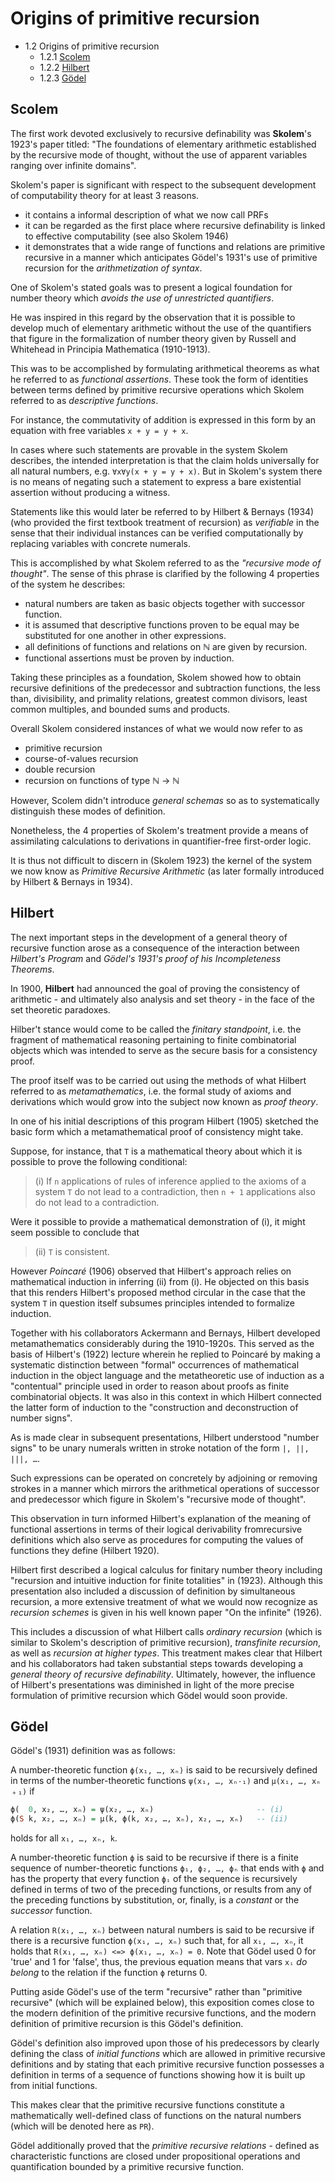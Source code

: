 # Origins of primitive recursion

- 1.2 Origins of primitive recursion
  - 1.2.1 [Scolem](#scolem)
  - 1.2.2 [Hilbert](#hilbert)
  - 1.2.3 [Gödel](#gödel)


## Scolem

The first work devoted exclusively to recursive definability was **Skolem**'s 1923's paper titled: "The foundations of elementary arithmetic established by the recursive mode of thought, without the use of apparent variables ranging over infinite domains".

Skolem's paper is significant with respect to the subsequent development of computability theory for at least 3 reasons.
- it contains a informal description of what we now call PRFs
- it can be regarded as the first place where recursive definability is linked to effective computability (see also Skolem 1946)
- it demonstrates that a wide range of functions and relations are primitive recursive in a manner which anticipates Gödel's 1931's use of primitive recursion for the *arithmetization of syntax*.

One of Skolem's stated goals was to present a logical foundation for number theory which *avoids the use of unrestricted quantifiers*.

He was inspired in this regard by the observation that it is possible to develop much of elementary arithmetic without the use of the quantifiers that figure in the formalization of number theory given by Russell and Whitehead in Principia Mathematica (1910-1913).

This was to be accomplished by formulating arithmetical theorems as what he referred to as *functional assertions*. These took the form of identities between terms defined by primitive recursive operations which Skolem referred to as *descriptive functions*.

For instance, the commutativity of addition is expressed in this form by an equation with free variables `x + y = y + x`.

In cases where such statements are provable in the system Skolem describes, the intended interpretation is that the claim holds universally for all natural numbers, e.g. `∀x∀y(x + y = y + x)`. But in Skolem's system there is no means of negating such a statement to express a bare existential assertion without producing a witness.

Statements like this would later be referred to by Hilbert & Bernays (1934) (who provided the first textbook treatment of recursion) as *verifiable* in the sense that their individual instances can be verified computationally by replacing variables with concrete numerals.

This is accomplished by what Skolem referred to as the *"recursive mode of thought"*. The sense of this phrase is clarified by the following 4 properties of the system he describes:
- natural numbers are taken as basic objects together with successor function.
- it is assumed that descriptive functions proven to be equal 
  may be substituted for one another in other expressions.
- all definitions of functions and relations on ℕ are given by recursion.
- functional assertions must be proven by induction.

Taking these principles as a foundation, Skolem showed how to obtain recursive definitions of the predecessor and subtraction functions, the less than, divisibility, and primality relations, greatest common divisors, least common multiples, and bounded sums and products.

Overall Skolem considered instances of what we would now refer to as
- primitive recursion
- course-of-values recursion
- double recursion
- recursion on functions of type ℕ → ℕ

However, Scolem didn't introduce *general schemas* so as to systematically distinguish these modes of definition.

Nonetheless, the 4 properties of Skolem's treatment provide a means of assimilating calculations to derivations in quantifier-free first-order logic.

It is thus not difficult to discern in (Skolem 1923) the kernel of the system we now know as *Primitive Recursive Arithmetic* (as later formally introduced by Hilbert & Bernays in 1934).

## Hilbert

The next important steps in the development of a general theory of recursive function arose as a consequence of the interaction between *Hilbert's Program* and *Gödel's 1931's proof of his Incompleteness Theorems*.

In 1900, **Hilbert** had announced the goal of proving the consistency of arithmetic - and ultimately also analysis and set theory - in the face of the set theoretic paradoxes.

Hilber't stance would come to be called the *finitary standpoint*, i.e. the fragment of mathematical reasoning pertaining to finite combinatorial objects which was intended to serve as the secure basis for a consistency proof.

The proof itself was to be carried out using the methods of what Hilbert referred to as *metamathematics*, i.e. the formal study of axioms and derivations which would grow into the subject now known as *proof theory*.

In one of his initial descriptions of this program Hilbert (1905) sketched the basic form which a metamathematical proof of consistency might take.

Suppose, for instance, that `T` is a mathematical theory about which it is possible to prove the following conditional:

>(i) If `n` applications of rules of inference applied to the axioms of a system `T` do not lead to a contradiction, then `n + 1` applications also do not lead to a contradiction.

Were it possible to provide a mathematical demonstration of (i), it might seem possible to conclude that

>(ii) `T` is consistent.


However *Poincaré* (1906) observed that Hilbert's approach relies on mathematical induction in inferring (ii) from (i). He objected on this basis that this renders Hilbert's proposed method circular in the case that the system `T` in question itself subsumes principles intended to formalize induction.

Together with his collaborators Ackermann and Bernays, Hilbert developed metamathematics considerably during the 1910-1920s. This served as the basis of Hilbert's (1922) lecture wherein he replied to Poincaré by making a systematic distinction between "formal" occurrences of mathematical induction in the object language and the metatheoretic use of induction as a "contentual" principle used in order to reason about proofs as finite combinatorial objects. It was also in this context in which Hilbert connected the latter form of induction to the "construction and deconstruction of number signs".

As is made clear in subsequent presentations, Hilbert understood "number signs" to be unary numerals written in stroke notation of the form `|, ||, |||, …`.

Such expressions can be operated on concretely by adjoining or removing strokes in a manner which mirrors the arithmetical operations of successor and predecessor which figure in Skolem's "recursive mode of thought".

This observation in turn informed Hilbert's explanation of the meaning of functional assertions in terms of their logical derivability fromrecursive definitions which also serve as procedures for computing the values of functions they define (Hilbert 1920).

Hilbert first described a logical calculus for finitary number theory including "recursion and intuitive induction for finite totalities" in (1923). Although this presentation also included a discussion of definition by simultaneous recursion, a more extensive treatment of what we would now recognize as *recursion schemes* is given in his well known paper "On the infinite" (1926).

This includes a discussion of what Hilbert calls *ordinary recursion* (which is similar to Skolem's description of primitive recursion), *transfinite recursion*, as well as *recursion at higher types*. This treatment makes clear that Hilbert and his collaborators had taken substantial steps towards developing a *general theory of recursive definability*. Ultimately, however, the influence of Hilbert's presentations was diminished in light of the more precise formulation of primitive recursion which Gödel would soon provide.

## Gödel

Gödel's (1931) definition was as follows:

A number-theoretic function `ϕ(x₁, …, xₙ)` is said to be recursively defined in terms of the number-theoretic functions `ψ(x₁, …, xₙ˗₁)` and `μ(x₁, …, xₙ﹢₁)` if

```hs
ϕ(  0, x₂, …, xₙ) = ψ(x₂, …, xₙ)                       -- (i)
ϕ(S k, x₂, …, xₙ) = μ(k, ϕ(k, x₂, …, xₙ), x₂, …, xₙ)   -- (ii)
```
holds for all `x₁, …, xₙ, k`.

A number-theoretic function `ϕ` is said to be recursive if there is a finite sequence of number-theoretic functions `ϕ₁, ϕ₂, …, ϕₙ` that ends with `ϕ` and has the property that every function `ϕᵢ` of the sequence is recursively defined in terms of two of the preceding functions, or results from any of the preceding functions by substitution, or, finally, is a *constant* or the *successor* function.

A relation `R(x₁, …, xₙ)` between natural numbers is said to be recursive if there is a recursive function `ϕ(x₁, …, xₙ)` such that, for all `x₁, …, xₙ`, it holds that `R(x₁, …, xₙ) <=> ϕ(x₁, …, xₙ) = 0`. Note that Gödel used 0 for 'true' and 1 for 'false', thus, the previous equation means that vars `xᵢ` *do belong* to the relation if the function `ϕ` returns 0.

Putting aside Gödel's use of the term "recursive" rather than "primitive recursive" (which will be explained below), this exposition comes close to the modern definition of the primitive recursive functions, and the modern definition of primitive recursion is this Gödel's definition.

Gödel's definition also improved upon those of his predecessors by clearly defining the class of *initial functions* which are allowed in primitive recursive definitions and by stating that each primitive recursive function possesses a definition in terms of a sequence of functions showing how it is built up from initial functions.

This makes clear that the primitive recursive functions constitute a mathematically well-defined class of functions on the natural numbers (which will be denoted here as `PR`).

Gödel additionally proved that the *primitive recursive relations* - defined as characteristic functions are closed under propositional operations and quantification bounded by a primitive recursive function.
